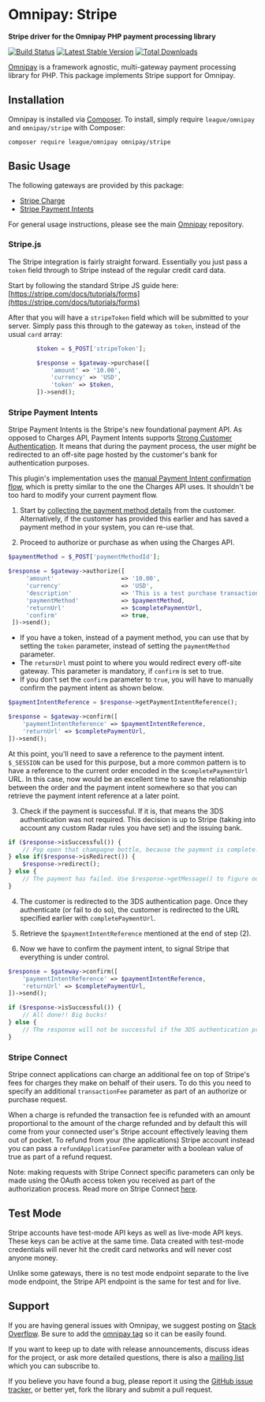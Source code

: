 # Omnipay: Stripe

**Stripe driver for the Omnipay PHP payment processing library**

[![Build Status](https://travis-ci.org/thephpleague/omnipay-stripe.png?branch=master)](https://travis-ci.org/thephpleague/omnipay-stripe)
[![Latest Stable Version](https://poser.pugx.org/omnipay/stripe/version.png)](https://packagist.org/packages/omnipay/stripe)
[![Total Downloads](https://poser.pugx.org/omnipay/stripe/d/total.png)](https://packagist.org/packages/omnipay/stripe)

[Omnipay](https://github.com/thephpleague/omnipay) is a framework agnostic, multi-gateway payment
processing library for PHP. This package implements Stripe support for Omnipay.

## Installation

Omnipay is installed via [Composer](http://getcomposer.org/). To install, simply require `league/omnipay` and `omnipay/stripe` with Composer:

```
composer require league/omnipay omnipay/stripe
```

## Basic Usage

The following gateways are provided by this package:

* [Stripe Charge](https://stripe.com/docs/charges)
* [Stripe Payment Intents](https://stripe.com/docs/payments/payment-intents)

For general usage instructions, please see the main [Omnipay](https://github.com/thephpleague/omnipay)
repository.

### Stripe.js

The Stripe integration is fairly straight forward. Essentially you just pass
a `token` field through to Stripe instead of the regular credit card data.

Start by following the standard Stripe JS guide here:
[https://stripe.com/docs/tutorials/forms](https://stripe.com/docs/tutorials/forms)

After that you will have a `stripeToken` field which will be submitted to your server.
Simply pass this through to the gateway as `token`, instead of the usual `card` array:

```php
        $token = $_POST['stripeToken'];

        $response = $gateway->purchase([
            'amount' => '10.00',
            'currency' => 'USD',
            'token' => $token,
        ])->send();
```

### Stripe Payment Intents

Stripe Payment Intents is the Stripe's new foundational payment API. As opposed to Charges API, Payment Intents supports [Strong Customer Authentication](https://stripe.com/docs/strong-customer-authentication). It means that during the payment process, the user _might_ be redirected to an off-site page hosted by the customer's bank for authentication purposes.

This plugin's implementation uses the [manual Payment Intent confirmation flow](https://stripe.com/docs/payments/payment-intents/web-manual), 
which is pretty similar to the one the Charges API uses. It shouldn't be too hard to modify your current payment flow.

1) Start by [collecting the payment method details](https://stripe.com/docs/payments/payment-intents/quickstart#collect-payment-method) from the customer. Alternatively, if the customer has provided this earlier and has saved a payment method in your system, you can re-use that.

2) Proceed to authorize or purchase as when using the Charges API.

```php
$paymentMethod = $_POST['paymentMethodId'];

$response = $gateway->authorize([
     'amount'                   => '10.00',
     'currency'                 => 'USD',
     'description'              => 'This is a test purchase transaction.',
     'paymentMethod'            => $paymentMethod,
     'returnUrl'                => $completePaymentUrl,
     'confirm'                  => true,
 ])->send();
```

* If you have a token, instead of a payment method, you can use that by setting the `token` parameter, instead of setting the `paymentMethod` parameter.
* The `returnUrl` must point to where you would redirect every off-site gateway. This parameter is mandatory, if `confirm` is set to true.
* If you don't set the `confirm` parameter to `true`, you will have to manually confirm the payment intent as shown below.

```php
$paymentIntentReference = $response->getPaymentIntentReference();

$response = $gateway->confirm([
    'paymentIntentReference' => $paymentIntentReference,
    'returnUrl' => $completePaymentUrl,
])->send();
```

At this point, you'll need to save a reference to the payment intent. `$_SESSION` can be used for this purpose, but a more common pattern is to have a reference to the current order encoded in the `$completePaymentUrl` URL. In this case, now would be an excellent time to save the relationship between the order and the payment intent somewhere so that you can retrieve the payment intent reference at a later point.

3) Check if the payment is successful. If it is, that means the 3DS authentication was not required. This decision is up to Stripe (taking into account any custom Radar rules you have set) and the issuing bank.

```php
if ($response->isSuccessful()) {
    // Pop open that champagne bottle, because the payment is complete.
} else if($response->isRedirect()) {
    $response->redirect();
} else {
    // The payment has failed. Use $response->getMessage() to figure out why and return to step (1).
}
```

4) The customer is redirected to the 3DS authentication page. Once they authenticate (or fail to do so), the customer is redirected to the URL specified earlier with `completePaymentUrl`.

5) Retrieve the `$paymentIntentReference` mentioned at the end of step (2).

6) Now we have to confirm the payment intent, to signal Stripe that everything is under control.

```php
$response = $gateway->confirm([
    'paymentIntentReference' => $paymentIntentReference,
    'returnUrl' => $completePaymentUrl,
])->send();

if ($response->isSuccessful()) {
    // All done!! Big bucks!
} else {
    // The response will not be successful if the 3DS authentication process failed or the card has been declined. Either way, it's back to step (1)!
}
```

### Stripe Connect

Stripe connect applications can charge an additional fee on top of Stripe's fees for charges they make on behalf of 
their users. To do this you need to specify an additional `transactionFee` parameter as part of an authorize or purchase
request.

When a charge is refunded the transaction fee is refunded with an amount proportional to the amount of the charge
refunded and by default this will come from your connected user's Stripe account effectively leaving them out of pocket.
To refund from your (the applications) Stripe account instead you can pass a ``refundApplicationFee`` parameter with a
boolean value of true as part of a refund request.

Note: making requests with Stripe Connect specific parameters can only be made using the OAuth access token you received
as part of the authorization process. Read more on Stripe Connect [here](https://stripe.com/docs/connect).

## Test Mode

Stripe accounts have test-mode API keys as well as live-mode API keys. These keys can be active
at the same time. Data created with test-mode credentials will never hit the credit card networks
and will never cost anyone money.

Unlike some gateways, there is no test mode endpoint separate to the live mode endpoint, the
Stripe API endpoint is the same for test and for live.

## Support

If you are having general issues with Omnipay, we suggest posting on
[Stack Overflow](http://stackoverflow.com/). Be sure to add the
[omnipay tag](http://stackoverflow.com/questions/tagged/omnipay) so it can be easily found.

If you want to keep up to date with release announcements, discuss ideas for the project,
or ask more detailed questions, there is also a [mailing list](https://groups.google.com/forum/#!forum/omnipay) which
you can subscribe to.

If you believe you have found a bug, please report it using the [GitHub issue tracker](https://github.com/thephpleague/omnipay-stripe/issues),
or better yet, fork the library and submit a pull request.
